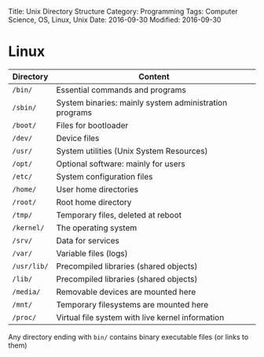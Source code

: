 Title: Unix Directory Structure
Category: Programming
Tags: Computer Science, OS, Linux, Unix
Date: 2016-09-30
Modified: 2016-09-30


# Linux

| Directory    | Content                                                       |
|--------------|---------------------------------------------------------------|
| `/bin/`      | Essential commands and programs                               |
| `/sbin/`     | System binaries: mainly system administration programs        |
| `/boot/`     | Files for bootloader                                          |
| `/dev/`      | Device files                                                  |
| `/usr/`      | System utilities (Unix System Resources)                      |
| `/opt/`      | Optional software: mainly for users                           |
| `/etc/`      | System configuration files                                    |
| `/home/`     | User home directories                                         |
| `/root/`     | Root home directory                                           |
| `/tmp/`      | Temporary files, deleted at reboot                            |
| `/kernel/`   | The operating system                                          |
| `/srv/`      | Data for services                                             |
| `/var/`      | Variable files (logs)                                         |
| `/usr/lib/`  | Precompiled libraries (shared objects)                        |
| `/lib/`      | Precompiled libraries (shared objects)                        |
| `/media/`    | Removable devices are mounted here                            |
| `/mnt/`      | Temporary filesystems are mounted here                        |
| `/proc/`     | Virtual file system with live kernel information              |

Any directory ending with `bin/` contains binary executable files (or links to them)
